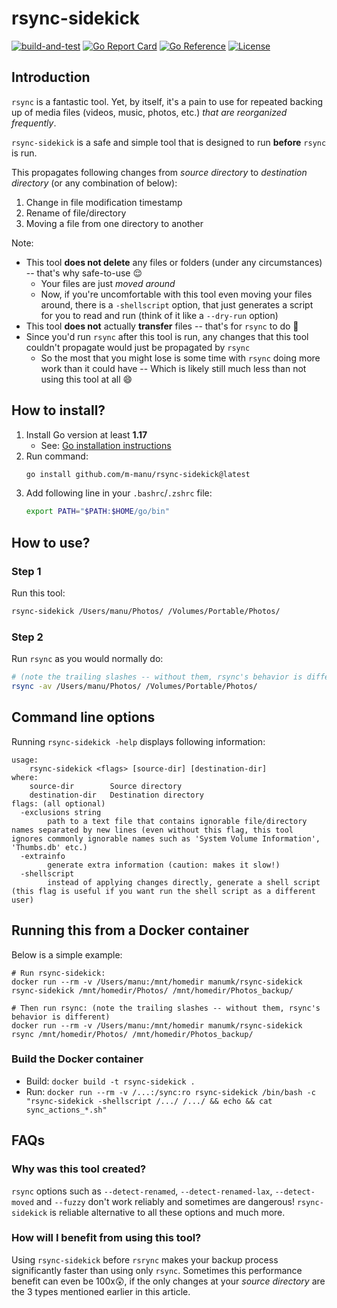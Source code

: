 # rsync-sidekick

[![build-and-test](https://github.com/m-manu/rsync-sidekick/actions/workflows/build-and-test.yml/badge.svg)](https://github.com/m-manu/rsync-sidekick/actions/workflows/build-and-test.yml)
[![Go Report Card](https://goreportcard.com/badge/github.com/m-manu/rsync-sidekick)](https://goreportcard.com/report/github.com/m-manu/rsync-sidekick)
[![Go Reference](https://pkg.go.dev/badge/github.com/m-manu/rsync-sidekick.svg)](https://pkg.go.dev/github.com/m-manu/rsync-sidekick)
[![License](https://img.shields.io/badge/License-Apache%202-blue.svg)](./LICENSE)

## Introduction

`rsync` is a fantastic tool. Yet, by itself, it's a pain to use for repeated backing up of media files (videos, music,
photos, etc.) _that are reorganized frequently_.

`rsync-sidekick` is a safe and simple tool that is designed to run **before** `rsync` is run.

This propagates following changes from _source directory_ to _destination directory_ (or any combination of below):

1. Change in file modification timestamp
2. Rename of file/directory
3. Moving a file from one directory to another

Note:

- This tool **does not delete** any files or folders (under any circumstances) -- that's why safe-to-use 😌
  - Your files are just _moved around_
  - Now, if you're uncomfortable with this tool even moving your files around, there is a `-shellscript` option, that
    just generates a script for you to read and run (think of it like a `--dry-run` option)
- This tool **does not** actually **transfer** files -- that's for `rsync` to do 🙂
- Since you'd run `rsync` after this tool is run, any changes that this tool couldn't propagate would just be propagated
  by `rsync`
  - So the most that you might lose is some time with `rsync` doing more work than it could have -- Which is likely
    still much less than not using this tool at all 😄

## How to install?

1. Install Go version at least **1.17**
   - See: [Go installation instructions](https://go.dev/doc/install)
2. Run command:
   ```bash
   go install github.com/m-manu/rsync-sidekick@latest
   ```
3. Add following line in your `.bashrc`/`.zshrc` file:
   ```bash
   export PATH="$PATH:$HOME/go/bin"
   ```

## How to use?

### Step 1

Run this tool:

```bash
rsync-sidekick /Users/manu/Photos/ /Volumes/Portable/Photos/
```

### Step 2

Run `rsync` as you would normally do:

```bash
# (note the trailing slashes -- without them, rsync's behavior is different)
rsync -av /Users/manu/Photos/ /Volumes/Portable/Photos/
```

## Command line options

Running `rsync-sidekick -help` displays following information:

```
usage:
	rsync-sidekick <flags> [source-dir] [destination-dir]
where:
	source-dir        Source directory
	destination-dir   Destination directory
flags: (all optional)
  -exclusions string
    	path to a text file that contains ignorable file/directory names separated by new lines (even without this flag, this tool ignores commonly ignorable names such as 'System Volume Information', 'Thumbs.db' etc.)
  -extrainfo
    	generate extra information (caution: makes it slow!)
  -shellscript
    	instead of applying changes directly, generate a shell script (this flag is useful if you want run the shell script as a different user)
```

## Running this from a Docker container

Below is a simple example:

```shell
# Run rsync-sidekick:
docker run --rm -v /Users/manu:/mnt/homedir manumk/rsync-sidekick rsync-sidekick /mnt/homedir/Photos/ /mnt/homedir/Photos_backup/

# Then run rsync: (note the trailing slashes -- without them, rsync's behavior is different)
docker run --rm -v /Users/manu:/mnt/homedir manumk/rsync-sidekick rsync /mnt/homedir/Photos/ /mnt/homedir/Photos_backup/
```

### Build the Docker container

- Build: `docker build -t rsync-sidekick .`
- Run: `docker run --rm -v /...:/sync:ro rsync-sidekick /bin/bash -c "rsync-sidekick -shellscript /.../ /.../ && echo && cat sync_actions_*.sh"`

## FAQs

### Why was this tool created?

`rsync` options such as `--detect-renamed`, `--detect-renamed-lax`, `--detect-moved` and `--fuzzy` don't work reliably
and sometimes are dangerous! `rsync-sidekick` is reliable alternative to all these options and much more.

### How will I benefit from using this tool?

Using `rsync-sidekick` before `rsrync` makes your backup process significantly faster than using only `rsync`. Sometimes
this performance benefit can even be 100x😲, if the only changes at your _source directory_ are the 3 types mentioned
earlier in this article.
